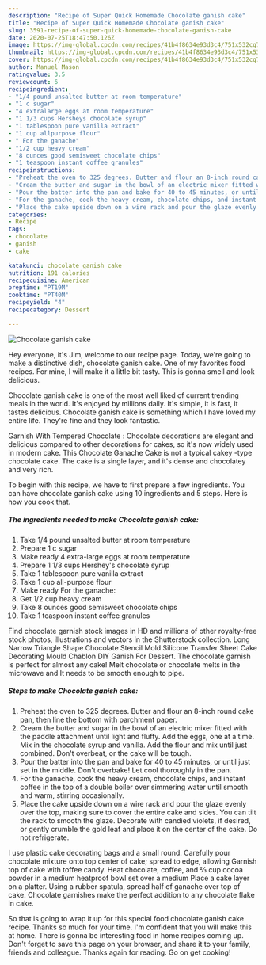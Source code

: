 ```yaml
---
description: "Recipe of Super Quick Homemade Chocolate ganish cake"
title: "Recipe of Super Quick Homemade Chocolate ganish cake"
slug: 3591-recipe-of-super-quick-homemade-chocolate-ganish-cake
date: 2020-07-25T18:47:50.126Z
image: https://img-global.cpcdn.com/recipes/41b4f8634e93d3c4/751x532cq70/chocolate-ganish-cake-recipe-main-photo.jpg
thumbnail: https://img-global.cpcdn.com/recipes/41b4f8634e93d3c4/751x532cq70/chocolate-ganish-cake-recipe-main-photo.jpg
cover: https://img-global.cpcdn.com/recipes/41b4f8634e93d3c4/751x532cq70/chocolate-ganish-cake-recipe-main-photo.jpg
author: Manuel Mason
ratingvalue: 3.5
reviewcount: 6
recipeingredient:
- "1/4 pound unsalted butter at room temperature"
- "1 c sugar"
- "4 extralarge eggs at room temperature"
- "1 1/3 cups Hersheys chocolate syrup"
- "1 tablespoon pure vanilla extract"
- "1 cup allpurpose flour"
- " For the ganache"
- "1/2 cup heavy cream"
- "8 ounces good semisweet chocolate chips"
- "1 teaspoon instant coffee granules"
recipeinstructions:
- "Preheat the oven to 325 degrees. Butter and flour an 8-inch round cake pan, then line the bottom with parchment paper."
- "Cream the butter and sugar in the bowl of an electric mixer fitted with the paddle attachment until light and fluffy. Add the eggs, one at a time. Mix in the chocolate syrup and vanilla. Add the flour and mix until just combined. Don&#39;t overbeat, or the cake will be tough."
- "Pour the batter into the pan and bake for 40 to 45 minutes, or until just set in the middle. Don&#39;t overbake! Let cool thoroughly in the pan."
- "For the ganache, cook the heavy cream, chocolate chips, and instant coffee in the top of a double boiler over simmering water until smooth and warm, stirring occasionally."
- "Place the cake upside down on a wire rack and pour the glaze evenly over the top, making sure to cover the entire cake and sides. You can tilt the rack to smooth the glaze. Decorate with candied violets, if desired, or gently crumble the gold leaf and place it on the center of the cake. Do not refrigerate."
categories:
- Recipe
tags:
- chocolate
- ganish
- cake

katakunci: chocolate ganish cake 
nutrition: 191 calories
recipecuisine: American
preptime: "PT19M"
cooktime: "PT40M"
recipeyield: "4"
recipecategory: Dessert

---
```



![Chocolate ganish cake](https://img-global.cpcdn.com/recipes/41b4f8634e93d3c4/751x532cq70/chocolate-ganish-cake-recipe-main-photo.jpg)

Hey everyone, it's Jim, welcome to our recipe page. Today, we're going to make a distinctive dish, chocolate ganish cake. One of my favorites food recipes. For mine, I will make it a little bit tasty. This is gonna smell and look delicious.

Chocolate ganish cake is one of the most well liked of current trending meals in the world. It's enjoyed by millions daily. It's simple, it is fast, it tastes delicious. Chocolate ganish cake is something which I have loved my entire life. They're fine and they look fantastic.

Garnish With Tempered Chocolate : Chocolate decorations are elegant and delicious compared to other decorations for cakes, so it&#39;s now widely used in modern cake. This Chocolate Ganache Cake is not a typical cakey -type chocolate cake. The cake is a single layer, and it&#39;s dense and chocolatey and very rich.


To begin with this recipe, we have to first prepare a few ingredients. You can have chocolate ganish cake using 10 ingredients and 5 steps. Here is how you cook that.

<!--inarticleads1-->

##### The ingredients needed to make Chocolate ganish cake:

1. Take 1/4 pound unsalted butter at room temperature
1. Prepare 1 c sugar
1. Make ready 4 extra-large eggs at room temperature
1. Prepare 1 1/3 cups Hershey&#39;s chocolate syrup
1. Take 1 tablespoon pure vanilla extract
1. Take 1 cup all-purpose flour
1. Make ready  For the ganache:
1. Get 1/2 cup heavy cream
1. Take 8 ounces good semisweet chocolate chips
1. Take 1 teaspoon instant coffee granules


Find chocolate garnish stock images in HD and millions of other royalty-free stock photos, illustrations and vectors in the Shutterstock collection. Long Narrow Triangle Shape Chocolate Stencil Mold Silicone Transfer Sheet Cake Decorating Mould Chablon DIY Ganish For Dessert. The chocolate garnish is perfect for almost any cake! Melt chocolate or chocolate melts in the microwave and It needs to be smooth enough to pipe. 

<!--inarticleads2-->

##### Steps to make Chocolate ganish cake:

1. Preheat the oven to 325 degrees. Butter and flour an 8-inch round cake pan, then line the bottom with parchment paper.
1. Cream the butter and sugar in the bowl of an electric mixer fitted with the paddle attachment until light and fluffy. Add the eggs, one at a time. Mix in the chocolate syrup and vanilla. Add the flour and mix until just combined. Don&#39;t overbeat, or the cake will be tough.
1. Pour the batter into the pan and bake for 40 to 45 minutes, or until just set in the middle. Don&#39;t overbake! Let cool thoroughly in the pan.
1. For the ganache, cook the heavy cream, chocolate chips, and instant coffee in the top of a double boiler over simmering water until smooth and warm, stirring occasionally.
1. Place the cake upside down on a wire rack and pour the glaze evenly over the top, making sure to cover the entire cake and sides. You can tilt the rack to smooth the glaze. Decorate with candied violets, if desired, or gently crumble the gold leaf and place it on the center of the cake. Do not refrigerate.


I use plastic cake decorating bags and a small round. Carefully pour chocolate mixture onto top center of cake; spread to edge, allowing Garnish top of cake with toffee candy. Heat chocolate, coffee, and ⅔ cup cocoa powder in a medium heatproof bowl set over a medium Place a cake layer on a platter. Using a rubber spatula, spread half of ganache over top of cake. Chocolate garnishes make the perfect addition to any chocolate flake in cake. 

So that is going to wrap it up for this special food chocolate ganish cake recipe. Thanks so much for your time. I'm confident that you will make this at home. There is gonna be interesting food in home recipes coming up. Don't forget to save this page on your browser, and share it to your family, friends and colleague. Thanks again for reading. Go on get cooking!
